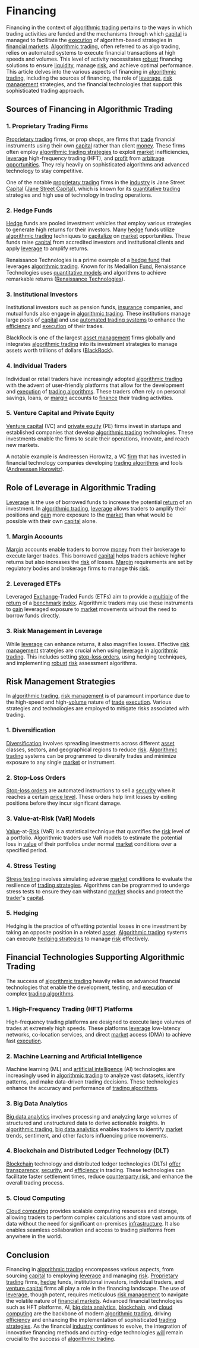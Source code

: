 # Financing

Financing in the context of [algorithmic trading](../a/accountability.md) pertains to the ways in which trading activities are funded and the mechanisms through which [capital](../c/capital.md) is managed to facilitate the [execution](../e/execution.md) of algorithm-based strategies in [financial markets](../f/financial_market.md). [Algorithmic trading](../a/accountability.md), often referred to as algo trading, relies on automated systems to execute financial transactions at high speeds and volumes. This level of activity necessitates [robust](../r/robust.md) financing solutions to ensure [liquidity](../l/liquidity.md), manage [risk](../r/risk.md), and achieve optimal performance. This article delves into the various aspects of financing in [algorithmic trading](../a/accountability.md), including the sources of financing, the role of [leverage](../l/leverage.md), [risk management](../r/risk_management.md) strategies, and the financial technologies that support this sophisticated trading approach.

## Sources of Financing in Algorithmic Trading

### 1. Proprietary Trading Firms

[Proprietary trading](../p/proprietary_trading.md) firms, or prop shops, are firms that [trade](../t/trade.md) financial instruments using their own [capital](../c/capital.md) rather than client [money](../m/money.md). These firms often employ [algorithmic trading strategies](../a/algorithmic_trading_strategies.md) to exploit [market](../m/market.md) inefficiencies, [leverage](../l/leverage.md) high-frequency trading (HFT), and [profit](../p/profit.md) from [arbitrage opportunities](../a/arbitrage_opportunities.md). They rely heavily on sophisticated algorithms and advanced technology to stay competitive.

One of the notable [proprietary trading](../p/proprietary_trading.md) firms in the [industry](../i/industry.md) is Jane Street [Capital](../c/capital.md) ([Jane Street Capital](https://www.janestreet.com)), which is known for its [quantitative trading](../q/quantitative_trading.md) strategies and high use of technology in trading operations.

### 2. Hedge Funds

[Hedge](../h/hedge.md) funds are pooled investment vehicles that employ various strategies to generate high returns for their investors. Many [hedge](../h/hedge.md) funds utilize [algorithmic trading](../a/accountability.md) techniques to [capitalize](../c/capitalize.md) on [market](../m/market.md) opportunities. These funds raise [capital](../c/capital.md) from accredited investors and institutional clients and apply [leverage](../l/leverage.md) to amplify returns.

Renaissance Technologies is a prime example of a [hedge fund](../h/hedge_fund.md) that leverages [algorithmic trading](../a/accountability.md). Known for its Medallion [Fund](../f/fund.md), Renaissance Technologies uses [quantitative models](../q/quantitative_models.md) and algorithms to achieve remarkable returns ([Renaissance Technologies](https://www.rentec.com)).

### 3. Institutional Investors

Institutional investors such as pension funds, [insurance](../i/insurance.md) companies, and mutual funds also engage in [algorithmic trading](../a/accountability.md). These institutions manage large pools of [capital](../c/capital.md) and use [automated trading systems](../a/automated_trading_systems.md) to enhance the [efficiency](../e/efficiency.md) and [execution](../e/execution.md) of their trades.

BlackRock is one of the largest [asset management](../a/asset_management.md) firms globally and integrates [algorithmic trading](../a/accountability.md) into its investment strategies to manage assets worth trillions of dollars ([BlackRock](https://www.blackrock.com)).

### 4. Individual Traders

Individual or retail traders have increasingly adopted [algorithmic trading](../a/accountability.md) with the advent of user-friendly platforms that allow for the development and [execution](../e/execution.md) of [trading algorithms](../t/trading_algorithms.md). These traders often rely on personal savings, loans, or [margin](../m/margin.md) accounts to [finance](../f/finance.md) their trading activities.

### 5. Venture Capital and Private Equity

[Venture capital](../v/venture_capital.md) (VC) and [private equity](../p/private_equity.md) (PE) firms invest in startups and established companies that develop [algorithmic trading](../a/accountability.md) technologies. These investments enable the firms to scale their operations, innovate, and reach new markets.

A notable example is Andreessen Horowitz, a VC [firm](../f/firm.md) that has invested in financial technology companies developing [trading algorithms](../t/trading_algorithms.md) and tools ([Andreessen Horowitz](https://a16z.com)).

## Role of Leverage in Algorithmic Trading

[Leverage](../l/leverage.md) is the use of borrowed funds to increase the potential [return](../r/return.md) of an investment. In [algorithmic trading](../a/accountability.md), [leverage](../l/leverage.md) allows traders to amplify their positions and [gain](../g/gain.md) more exposure to the [market](../m/market.md) than what would be possible with their own [capital](../c/capital.md) alone.

### 1. Margin Accounts

[Margin](../m/margin.md) accounts enable traders to borrow [money](../m/money.md) from their brokerage to execute larger trades. This borrowed [capital](../c/capital.md) helps traders achieve higher returns but also increases the [risk](../r/risk.md) of losses. [Margin](../m/margin.md) requirements are set by regulatory bodies and brokerage firms to manage this [risk](../r/risk.md).

### 2. Leveraged ETFs

Leveraged [Exchange](../e/exchange.md)-Traded Funds (ETFs) aim to provide a [multiple](../m/multiple.md) of the [return](../r/return.md) of a [benchmark](../b/benchmark.md) [index](../i/index.md). Algorithmic traders may use these instruments to [gain](../g/gain.md) leveraged exposure to [market](../m/market.md) movements without the need to borrow funds directly.

### 3. Risk Management in Leverage

While [leverage](../l/leverage.md) can enhance returns, it also magnifies losses. Effective [risk management](../r/risk_management.md) strategies are crucial when using [leverage](../l/leverage.md) in [algorithmic trading](../a/accountability.md). This includes setting [stop-loss orders](../s/stop-loss_orders.md), using hedging techniques, and implementing [robust](../r/robust.md) [risk](../r/risk.md) assessment algorithms.

## Risk Management Strategies

In [algorithmic trading](../a/accountability.md), [risk management](../r/risk_management.md) is of paramount importance due to the high-speed and high-[volume](../v/volume.md) nature of [trade](../t/trade.md) [execution](../e/execution.md). Various strategies and technologies are employed to mitigate risks associated with trading.

### 1. Diversification

[Diversification](../d/diversification.md) involves spreading investments across different [asset](../a/asset.md) classes, sectors, and geographical regions to reduce [risk](../r/risk.md). [Algorithmic trading](../a/accountability.md) systems can be programmed to diversify trades and minimize exposure to any single [market](../m/market.md) or instrument.

### 2. Stop-Loss Orders

[Stop-loss orders](../s/stop-loss_orders.md) are automated instructions to sell a [security](../s/security.md) when it reaches a certain [price level](../p/price_level.md). These orders help limit losses by exiting positions before they incur significant damage.

### 3. Value-at-Risk (VaR) Models

[Value](../v/value.md)-at-[Risk](../r/risk.md) (VaR) is a statistical technique that quantifies the [risk](../r/risk.md) level of a portfolio. Algorithmic traders use VaR models to estimate the potential loss in [value](../v/value.md) of their portfolios under normal [market](../m/market.md) conditions over a specified period.

### 4. Stress Testing

[Stress testing](../s/stress_testing.md) involves simulating adverse [market](../m/market.md) conditions to evaluate the resilience of [trading strategies](../t/trading_strategies.md). Algorithms can be programmed to undergo stress tests to ensure they can withstand [market](../m/market.md) shocks and protect the [trader](../t/trader.md)'s [capital](../c/capital.md).

### 5. Hedging

Hedging is the practice of offsetting potential losses in one investment by taking an opposite position in a related [asset](../a/asset.md). [Algorithmic trading](../a/accountability.md) systems can execute [hedging strategies](../h/hedging_strategies.md) to manage [risk](../r/risk.md) effectively.

## Financial Technologies Supporting Algorithmic Trading

The success of [algorithmic trading](../a/accountability.md) heavily relies on advanced financial technologies that enable the development, testing, and [execution](../e/execution.md) of complex [trading algorithms](../t/trading_algorithms.md).

### 1. High-Frequency Trading (HFT) Platforms

High-frequency trading platforms are designed to execute large volumes of trades at extremely high speeds. These platforms [leverage](../l/leverage.md) low-latency networks, co-location services, and direct [market](../m/market.md) access (DMA) to achieve fast [execution](../e/execution.md).

### 2. Machine Learning and Artificial Intelligence

Machine learning (ML) and [artificial intelligence](../a/artificial_intelligence_in_trading.md) (AI) technologies are increasingly used in [algorithmic trading](../a/accountability.md) to analyze vast datasets, identify patterns, and make data-driven trading decisions. These technologies enhance the accuracy and performance of [trading algorithms](../t/trading_algorithms.md).

### 3. Big Data Analytics

[Big data analytics](../b/big_data_analytics_in_trading.md) involves processing and analyzing large volumes of structured and unstructured data to derive actionable insights. In [algorithmic trading](../a/accountability.md), [big data analytics](../b/big_data_analytics_in_trading.md) enables traders to identify [market](../m/market.md) trends, sentiment, and other factors influencing price movements.

### 4. Blockchain and Distributed Ledger Technology (DLT)

[Blockchain](../b/blockchain_in_trading.md) technology and distributed ledger technologies (DLTs) [offer](../o/offer.md) [transparency](../t/transparency.md), [security](../s/security.md), and [efficiency](../e/efficiency.md) in trading. These technologies can facilitate faster settlement times, reduce [counterparty risk](../c/counterparty_risk.md), and enhance the overall trading process.

### 5. Cloud Computing

[Cloud computing](../c/cloud_computing_in_trading.md) provides scalable computing resources and storage, allowing traders to perform complex calculations and store vast amounts of data without the need for significant on-premises [infrastructure](../i/infrastructure.md). It also enables seamless collaboration and access to trading platforms from anywhere in the world.

## Conclusion

Financing in [algorithmic trading](../a/accountability.md) encompasses various aspects, from sourcing [capital](../c/capital.md) to employing [leverage](../l/leverage.md) and managing [risk](../r/risk.md). [Proprietary trading](../p/proprietary_trading.md) firms, [hedge](../h/hedge.md) funds, institutional investors, individual traders, and [venture capital](../v/venture_capital.md) firms all play a role in the financing landscape. The use of [leverage](../l/leverage.md), though potent, requires meticulous [risk management](../r/risk_management.md) to navigate the volatile nature of [financial markets](../f/financial_market.md). Advanced financial technologies such as HFT platforms, AI, [big data analytics](../b/big_data_analytics_in_trading.md), [blockchain](../b/blockchain_in_trading.md), and [cloud computing](../c/cloud_computing_in_trading.md) are the backbone of modern [algorithmic trading](../a/accountability.md), driving [efficiency](../e/efficiency.md) and enhancing the implementation of sophisticated [trading strategies](../t/trading_strategies.md). As the financial [industry](../i/industry.md) continues to evolve, the integration of innovative financing methods and cutting-edge technologies [will](../w/will.md) remain crucial to the success of [algorithmic trading](../a/accountability.md).